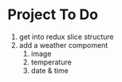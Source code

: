 
# Project To Do

1. get into redux slice structure
2. add a weather compoment
    1. image
    2. temperature
    3. date & time
